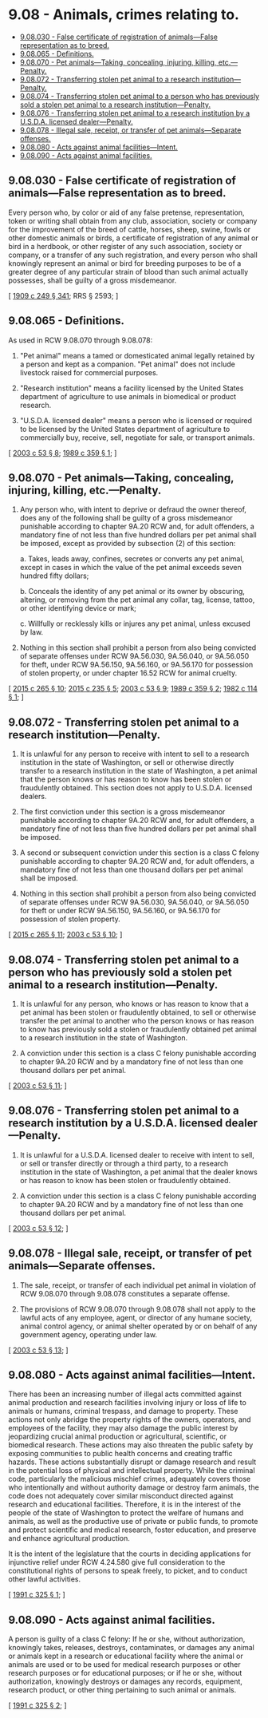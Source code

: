 # 9.08 - Animals, crimes relating to.
* [9.08.030 - False certificate of registration of animals—False representation as to breed.](#908030---false-certificate-of-registration-of-animalsfalse-representation-as-to-breed)
* [9.08.065 - Definitions.](#908065---definitions)
* [9.08.070 - Pet animals—Taking, concealing, injuring, killing, etc.—Penalty.](#908070---pet-animalstaking-concealing-injuring-killing-etcpenalty)
* [9.08.072 - Transferring stolen pet animal to a research institution—Penalty.](#908072---transferring-stolen-pet-animal-to-a-research-institutionpenalty)
* [9.08.074 - Transferring stolen pet animal to a person who has previously sold a stolen pet animal to a research institution—Penalty.](#908074---transferring-stolen-pet-animal-to-a-person-who-has-previously-sold-a-stolen-pet-animal-to-a-research-institutionpenalty)
* [9.08.076 - Transferring stolen pet animal to a research institution by a U.S.D.A. licensed dealer—Penalty.](#908076---transferring-stolen-pet-animal-to-a-research-institution-by-a-usda-licensed-dealerpenalty)
* [9.08.078 - Illegal sale, receipt, or transfer of pet animals—Separate offenses.](#908078---illegal-sale-receipt-or-transfer-of-pet-animalsseparate-offenses)
* [9.08.080 - Acts against animal facilities—Intent.](#908080---acts-against-animal-facilitiesintent)
* [9.08.090 - Acts against animal facilities.](#908090---acts-against-animal-facilities)
## 9.08.030 - False certificate of registration of animals—False representation as to breed.
Every person who, by color or aid of any false pretense, representation, token or writing shall obtain from any club, association, society or company for the improvement of the breed of cattle, horses, sheep, swine, fowls or other domestic animals or birds, a certificate of registration of any animal or bird in a herdbook, or other register of any such association, society or company, or a transfer of any such registration, and every person who shall knowingly represent an animal or bird for breeding purposes to be of a greater degree of any particular strain of blood than such animal actually possesses, shall be guilty of a gross misdemeanor.

\[ [1909 c 249 § 341](https://leg.wa.gov/CodeReviser/documents/sessionlaw/1909c249.pdf?cite=1909%20c%20249%20§%20341); RRS § 2593; \]

## 9.08.065 - Definitions.
As used in RCW 9.08.070 through 9.08.078:

1. "Pet animal" means a tamed or domesticated animal legally retained by a person and kept as a companion. "Pet animal" does not include livestock raised for commercial purposes.

2. "Research institution" means a facility licensed by the United States department of agriculture to use animals in biomedical or product research.

3. "U.S.D.A. licensed dealer" means a person who is licensed or required to be licensed by the United States department of agriculture to commercially buy, receive, sell, negotiate for sale, or transport animals.

\[ [2003 c 53 § 8](https://lawfilesext.leg.wa.gov/biennium/2003-04/Pdf/Bills/Session%20Laws/Senate/5758.SL.pdf?cite=2003%20c%2053%20§%208); [1989 c 359 § 1](https://leg.wa.gov/CodeReviser/documents/sessionlaw/1989c359.pdf?cite=1989%20c%20359%20§%201); \]

## 9.08.070 - Pet animals—Taking, concealing, injuring, killing, etc.—Penalty.
1. Any person who, with intent to deprive or defraud the owner thereof, does any of the following shall be guilty of a gross misdemeanor punishable according to chapter 9A.20 RCW and, for adult offenders, a mandatory fine of not less than five hundred dollars per pet animal shall be imposed, except as provided by subsection (2) of this section:

   a. Takes, leads away, confines, secretes or converts any pet animal, except in cases in which the value of the pet animal exceeds seven hundred fifty dollars;

   b. Conceals the identity of any pet animal or its owner by obscuring, altering, or removing from the pet animal any collar, tag, license, tattoo, or other identifying device or mark;

   c. Willfully or recklessly kills or injures any pet animal, unless excused by law.

2. Nothing in this section shall prohibit a person from also being convicted of separate offenses under RCW 9A.56.030, 9A.56.040, or 9A.56.050 for theft, under RCW 9A.56.150, 9A.56.160, or 9A.56.170 for possession of stolen property, or under chapter 16.52 RCW for animal cruelty.

\[ [2015 c 265 § 10](https://lawfilesext.leg.wa.gov/biennium/2015-16/Pdf/Bills/Session%20Laws/Senate/5564-S2.SL.pdf?cite=2015%20c%20265%20§%2010); [2015 c 235 § 5](https://lawfilesext.leg.wa.gov/biennium/2015-16/Pdf/Bills/Session%20Laws/Senate/5501-S.SL.pdf?cite=2015%20c%20235%20§%205); [2003 c 53 § 9](https://lawfilesext.leg.wa.gov/biennium/2003-04/Pdf/Bills/Session%20Laws/Senate/5758.SL.pdf?cite=2003%20c%2053%20§%209); [1989 c 359 § 2](https://leg.wa.gov/CodeReviser/documents/sessionlaw/1989c359.pdf?cite=1989%20c%20359%20§%202); [1982 c 114 § 1](https://leg.wa.gov/CodeReviser/documents/sessionlaw/1982c114.pdf?cite=1982%20c%20114%20§%201); \]

## 9.08.072 - Transferring stolen pet animal to a research institution—Penalty.
1. It is unlawful for any person to receive with intent to sell to a research institution in the state of Washington, or sell or otherwise directly transfer to a research institution in the state of Washington, a pet animal that the person knows or has reason to know has been stolen or fraudulently obtained. This section does not apply to U.S.D.A. licensed dealers.

2. The first conviction under this section is a gross misdemeanor punishable according to chapter 9A.20 RCW and, for adult offenders, a mandatory fine of not less than five hundred dollars per pet animal shall be imposed.

3. A second or subsequent conviction under this section is a class C felony punishable according to chapter 9A.20 RCW and, for adult offenders, a mandatory fine of not less than one thousand dollars per pet animal shall be imposed.

4. Nothing in this section shall prohibit a person from also being convicted of separate offenses under RCW 9A.56.030, 9A.56.040, or 9A.56.050 for theft or under RCW 9A.56.150, 9A.56.160, or 9A.56.170 for possession of stolen property.

\[ [2015 c 265 § 11](https://lawfilesext.leg.wa.gov/biennium/2015-16/Pdf/Bills/Session%20Laws/Senate/5564-S2.SL.pdf?cite=2015%20c%20265%20§%2011); [2003 c 53 § 10](https://lawfilesext.leg.wa.gov/biennium/2003-04/Pdf/Bills/Session%20Laws/Senate/5758.SL.pdf?cite=2003%20c%2053%20§%2010); \]

## 9.08.074 - Transferring stolen pet animal to a person who has previously sold a stolen pet animal to a research institution—Penalty.
1. It is unlawful for any person, who knows or has reason to know that a pet animal has been stolen or fraudulently obtained, to sell or otherwise transfer the pet animal to another who the person knows or has reason to know has previously sold a stolen or fraudulently obtained pet animal to a research institution in the state of Washington.

2. A conviction under this section is a class C felony punishable according to chapter 9A.20 RCW and by a mandatory fine of not less than one thousand dollars per pet animal.

\[ [2003 c 53 § 11](https://lawfilesext.leg.wa.gov/biennium/2003-04/Pdf/Bills/Session%20Laws/Senate/5758.SL.pdf?cite=2003%20c%2053%20§%2011); \]

## 9.08.076 - Transferring stolen pet animal to a research institution by a U.S.D.A. licensed dealer—Penalty.
1. It is unlawful for a U.S.D.A. licensed dealer to receive with intent to sell, or sell or transfer directly or through a third party, to a research institution in the state of Washington, a pet animal that the dealer knows or has reason to know has been stolen or fraudulently obtained.

2. A conviction under this section is a class C felony punishable according to chapter 9A.20 RCW and by a mandatory fine of not less than one thousand dollars per pet animal.

\[ [2003 c 53 § 12](https://lawfilesext.leg.wa.gov/biennium/2003-04/Pdf/Bills/Session%20Laws/Senate/5758.SL.pdf?cite=2003%20c%2053%20§%2012); \]

## 9.08.078 - Illegal sale, receipt, or transfer of pet animals—Separate offenses.
1. The sale, receipt, or transfer of each individual pet animal in violation of RCW 9.08.070 through 9.08.078 constitutes a separate offense.

2. The provisions of RCW 9.08.070 through 9.08.078 shall not apply to the lawful acts of any employee, agent, or director of any humane society, animal control agency, or animal shelter operated by or on behalf of any government agency, operating under law.

\[ [2003 c 53 § 13](https://lawfilesext.leg.wa.gov/biennium/2003-04/Pdf/Bills/Session%20Laws/Senate/5758.SL.pdf?cite=2003%20c%2053%20§%2013); \]

## 9.08.080 - Acts against animal facilities—Intent.
There has been an increasing number of illegal acts committed against animal production and research facilities involving injury or loss of life to animals or humans, criminal trespass, and damage to property. These actions not only abridge the property rights of the owners, operators, and employees of the facility, they may also damage the public interest by jeopardizing crucial animal production or agricultural, scientific, or biomedical research. These actions may also threaten the public safety by exposing communities to public health concerns and creating traffic hazards. These actions substantially disrupt or damage research and result in the potential loss of physical and intellectual property. While the criminal code, particularly the malicious mischief crimes, adequately covers those who intentionally and without authority damage or destroy farm animals, the code does not adequately cover similar misconduct directed against research and educational facilities. Therefore, it is in the interest of the people of the state of Washington to protect the welfare of humans and animals, as well as the productive use of private or public funds, to promote and protect scientific and medical research, foster education, and preserve and enhance agricultural production.

It is the intent of the legislature that the courts in deciding applications for injunctive relief under RCW 4.24.580 give full consideration to the constitutional rights of persons to speak freely, to picket, and to conduct other lawful activities.

\[ [1991 c 325 § 1](https://lawfilesext.leg.wa.gov/biennium/1991-92/Pdf/Bills/Session%20Laws/Senate/5629-S.SL.pdf?cite=1991%20c%20325%20§%201); \]

## 9.08.090 - Acts against animal facilities.
A person is guilty of a class C felony: If he or she, without authorization, knowingly takes, releases, destroys, contaminates, or damages any animal or animals kept in a research or educational facility where the animal or animals are used or to be used for medical research purposes or other research purposes or for educational purposes; or if he or she, without authorization, knowingly destroys or damages any records, equipment, research product, or other thing pertaining to such animal or animals.

\[ [1991 c 325 § 2](https://lawfilesext.leg.wa.gov/biennium/1991-92/Pdf/Bills/Session%20Laws/Senate/5629-S.SL.pdf?cite=1991%20c%20325%20§%202); \]

